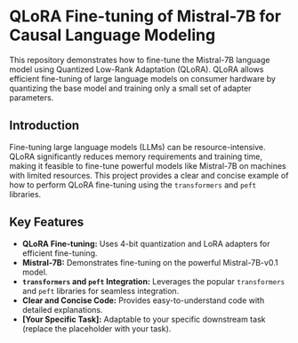 # QLoRA Fine-tuning of Mistral-7B for Causal Language Modeling

This repository demonstrates how to fine-tune the Mistral-7B language model using Quantized Low-Rank Adaptation (QLoRA). QLoRA allows efficient fine-tuning of large language models on consumer hardware by quantizing the base model and training only a small set of adapter parameters.

## Introduction

Fine-tuning large language models (LLMs) can be resource-intensive. QLoRA significantly reduces memory requirements and training time, making it feasible to fine-tune powerful models like Mistral-7B on machines with limited resources. This project provides a clear and concise example of how to perform QLoRA fine-tuning using the `transformers` and `peft` libraries.

## Key Features

* **QLoRA Fine-tuning:**  Uses 4-bit quantization and LoRA adapters for efficient fine-tuning.
* **Mistral-7B:**  Demonstrates fine-tuning on the powerful Mistral-7B-v0.1 model.
* **`transformers` and `peft` Integration:** Leverages the popular `transformers` and `peft` libraries for seamless integration.
* **Clear and Concise Code:** Provides easy-to-understand code with detailed explanations.
* **[Your Specific Task]:** Adaptable to your specific downstream task (replace the placeholder with your task).
